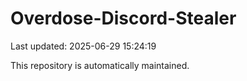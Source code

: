 # Overdose-Discord-Stealer

Last updated: 2025-06-29 15:24:19

This repository is automatically maintained.
